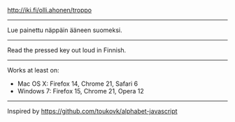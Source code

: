 http://iki.fi/olli.ahonen/troppo

---

Lue painettu näppäin ääneen suomeksi.

---

Read the pressed key out loud in Finnish.

---

Works at least on:
* Mac OS X: Firefox 14, Chrome 21, Safari 6
* Windows 7: Firefox 15, Chrome 21, Opera 12

---

Inspired by https://github.com/toukovk/alphabet-javascript

